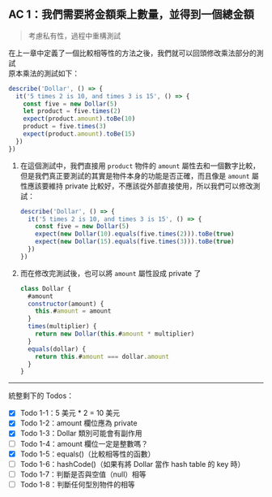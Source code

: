 ## AC 1：我們需要將金額乘上數量，並得到一個總金額

> 考慮私有性，過程中重構測試

在上一章中定義了一個比較相等性的方法之後，我們就可以回頭修改乘法部分的測試  
原本乘法的測試如下：
```js
describe('Dollar', () => {
  it('5 times 2 is 10, and times 3 is 15', () => {
    const five = new Dollar(5)
    let product = five.times(2)
    expect(product.amount).toBe(10)
    product = five.times(3)
    expect(product.amount).toBe(15)
  })
})
```
1. 在這個測試中，我們直接用 `product` 物件的 `amount` 屬性去和一個數字比較，但是我們真正要測試的其實是物件本身的功能是否正確，而且像是 `amount` 屬性應該要維持 private 比較好，不應該從外部直接使用，所以我們可以修改測試：
    ```js
    describe('Dollar', () => {
      it('5 times 2 is 10, and times 3 is 15', () => {
        const five = new Dollar(5)
        expect(new Dollar(10).equals(five.times(2))).toBe(true)
        expect(new Dollar(15).equals(five.times(3))).toBe(true)
      })
    })
    ```
2. 而在修改完測試後，也可以將 `amount` 屬性設成 private 了
   ```js
   class Dollar {
     #amount
     constructor(amount) {
       this.#amount = amount
     }
     times(multiplier) {
       return new Dollar(this.#amount * multiplier)
     }
     equals(dollar) {
       return this.#amount === dollar.amount
     }
   }
   ```

---

統整剩下的 Todos：
- [x] Todo 1-1：5 美元 * 2 = 10 美元
- [x] Todo 1-2：amount 欄位應為 private
- [x] Todo 1-3：Dollar 類別可能會有副作用
- [ ] Todo 1-4：amount 欄位一定是整數嗎？
- [x] Todo 1-5：equals()（比較相等性的函數）
- [ ] Todo 1-6：hashCode()（如果有將 Dollar 當作 hash table 的 key 時）
- [ ] Todo 1-7：判斷是否與空值（null）相等
- [ ] Todo 1-8：判斷任何型別物件的相等